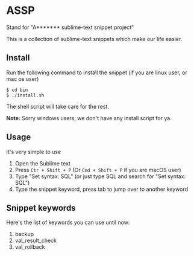 # ASSP
Stand for "A******* sublime-text snippet project"

This is a collection of sublime-text snippets which make our life easier.

## Install
Run the following command to install the snippet (if you are linux user, or mac os user)
```
$ cd bin
$ ./install.sh
```

The shell script will take care for the rest.

**Note:** Sorry windows users, we don't have any install script for ya.

## Usage
It's very simple to use
1. Open the Sublime text
2. Press `Ctr + Shift + P` (Or `Cmd + Shift + P` if you are macOS user)
3. Type "Set syntax: SQL" (or just type SQL and search for "Set syntax: SQL")
4. Type the snippet keyword, press tab to jump over to another keyword

## Snippet keywords
Here's the list of keywords you can use until now:
1. backup
2. val_result_check
3. val_rollback
